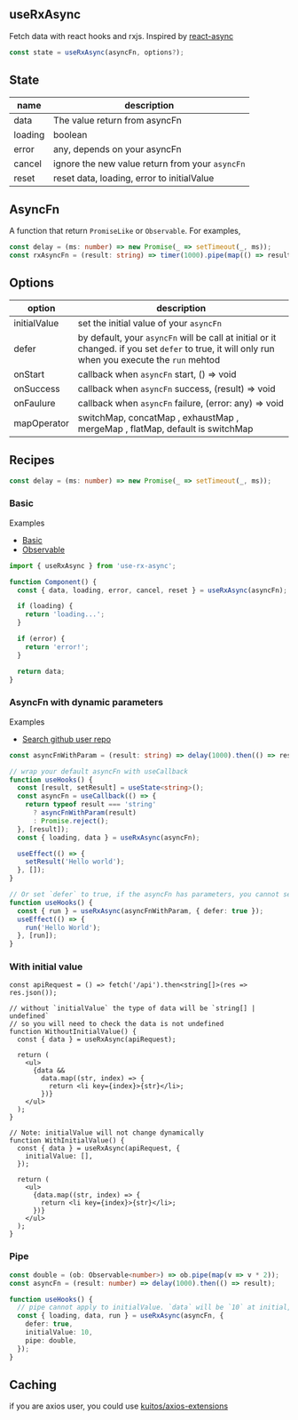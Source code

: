 ## useRxAsync

Fetch data with react hooks and rxjs. Inspired by [react-async](https://github.com/async-library/react-async)

```js
const state = useRxAsync(asyncFn, options?);
```

## State

| name    | description                                     |
| ------- | ----------------------------------------------- |
| data    | The value return from asyncFn                   |
| loading | boolean                                         |
| error   | any, depends on your asyncFn                    |
| cancel  | ignore the new value return from your `asyncFn` |
| reset   | reset data, loading, error to initialValue      |

## AsyncFn

A function that return `PromiseLike` or `Observable`. For examples,

```ts
const delay = (ms: number) => new Promise(_ => setTimeout(_, ms));
const rxAsyncFn = (result: string) => timer(1000).pipe(map(() => result));
```

## Options

| option       | description                                                                                                                                      |
| ------------ | ------------------------------------------------------------------------------------------------------------------------------------------------ |
| initialValue | set the initial value of your `asyncFn`                                                                                                          |
| defer        | by default, your `asyncFn` will be call at initial or it changed. if you set `defer` to true, it will only run when you execute the `run` mehtod |
| onStart      | callback when `asyncFn` start, () => void                                                                                                        |
| onSuccess    | callback when `asyncFn` success, (result) => void                                                                                                |
| onFaulure    | callback when `asyncFn` failure, (error: any) => void                                                                                            |
| mapOperator  | switchMap, concatMap , exhaustMap , mergeMap , flatMap, default is switchMap                                                                     |

## Recipes

```ts
const delay = (ms: number) => new Promise(_ => setTimeout(_, ms));
```

### Basic

Examples

- [Basic](https://stackblitz.com/edit/use-rx-async-basic)
- [Observable](https://stackblitz.com/edit/use-rx-async-observable)

```js
import { useRxAsync } from 'use-rx-async';

function Component() {
  const { data, loading, error, cancel, reset } = useRxAsync(asyncFn);

  if (loading) {
    return 'loading...';
  }

  if (error) {
    return 'error!';
  }

  return data;
}
```

### AsyncFn with dynamic parameters

Examples

- [Search github user repo](https://stackblitz.com/edit/use-rx-async-dynamic)

```ts
const asyncFnWithParam = (result: string) => delay(1000).then(() => result);

// wrap your default asyncFn with useCallback
function useHooks() {
  const [result, setResult] = useState<string>();
  const asyncFn = useCallback(() => {
    return typeof result === 'string'
      ? asyncFnWithParam(result)
      : Promise.reject();
  }, [result]);
  const { loading, data } = useRxAsync(asyncFn);

  useEffect(() => {
    setResult('Hello world');
  }, []);
}

// Or set `defer` to true, if the asyncFn has parameters, you cannot set defer to false / undefined.
function useHooks() {
  const { run } = useRxAsync(asyncFnWithParam, { defer: true });
  useEffect(() => {
    run('Hello World');
  }, [run]);
}
```

### With initial value

```tsx
const apiRequest = () => fetch('/api').then<string[]>(res => res.json());

// without `initialValue` the type of data will be `string[] | undefined`
// so you will need to check the data is not undefined
function WithoutInitialValue() {
  const { data } = useRxAsync(apiRequest);

  return (
    <ul>
      {data &&
        data.map((str, index) => {
          return <li key={index}>{str}</li>;
        })}
    </ul>
  );
}

// Note: initialValue will not change dynamically
function WithInitialValue() {
  const { data } = useRxAsync(apiRequest, {
    initialValue: [],
  });

  return (
    <ul>
      {data.map((str, index) => {
        return <li key={index}>{str}</li>;
      })}
    </ul>
  );
}
```

### Pipe

```ts
const double = (ob: Observable<number>) => ob.pipe(map(v => v * 2));
const asyncFn = (result: number) => delay(1000).then(() => result);

function useHooks() {
  // pipe cannot apply to initialValue. `data` will be `10` at initial, util next asyncFn success
  const { loading, data, run } = useRxAsync(asyncFn, {
    defer: true,
    initialValue: 10,
    pipe: double,
  });
}
```

## Caching

if you are axios user, you could use [kuitos/axios-extensions](https://github.com/kuitos/axios-extensions)
